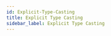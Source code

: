 ```yaml
---
id: Explicit-Type-Casting
title: Explicit Type Casting
sidebar_label: Explicit Type Casting
---
```



#
